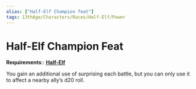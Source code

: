 ```yaml
---
alias: ["Half-Elf Champion feat"]
tags: 13thAge/Characters/Races/Half-Elf/Power
---
```

# Half-Elf Champion Feat

**Requirements**:: **[Half-Elf](../Half-Elf.md)**

You gain an additional use of surprising each battle, but you can only use it to affect a nearby ally’s d20 roll.
